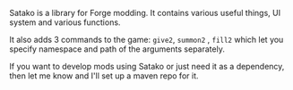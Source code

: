 Satako is a library for Forge modding. It contains various useful things, UI system and various functions.

It also adds 3 commands to the game: `give2`, `summon2`
, `fill2` which let you specify namespace and path of the arguments separately.

If you want to develop mods using Satako or just need it as a dependency,
then let me know and I'll set up a maven repo for it.